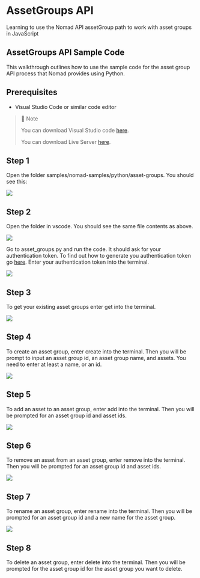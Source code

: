 # AssetGroups API
Learning to use the Nomad API assetGroup path to work with asset groups in JavaScript

## AssetGroups API Sample Code

This walkthrough outlines how to use the sample code for the asset group API process that Nomad provides using Python.

## Prerequisites

- Visual Studio Code or similar code editor

> 📘 Note
> 
> You can download Visual Studio code [here](https://code.visualstudio.com/).
> 
> You can download Live Server [here](https://ritwickdey.github.io/vscode-live-server/).

## Step 1

Open the folder  samples/nomad-samples/python/asset-groups. You should see this:

![](https://files.readme.io/408e073-image.png)

## Step 2

Open the folder in vscode. You should see the same file contents as above.

![](https://files.readme.io/4544857-image.png)

Go to asset_groups.py and run the code. It should ask for your authentication token. To find out how to generate you authentication token go [here](https://github.com/Nomad-Media/samples/blob/main/nomad-samples/js/account-authenticaton/Readme.md). Enter your authentication token into the terminal.

![](https://files.readme.io/8d8717a-image.png)

## Step 3

To get your existing asset groups enter get into the terminal.

![](https://files.readme.io/c27821e-image.png)

## Step 4

To create an asset group, enter create into the terminal. Then you will be prompt to input an asset group id, an asset group name, and assets. You need to enter at least a name, or an id.

![](https://files.readme.io/ef7fe90-image.png)

## Step 5

To add an asset to an asset group, enter add into the terminal. Then you will be prompted for an asset group id and asset ids.

![](https://files.readme.io/7b06281-image.png)

## Step 6

To remove an asset from an asset group, enter remove into the terminal. Then you will be prompted for an asset group id and asset ids.

![](https://files.readme.io/d38de49-image.png)

## Step 7

To rename an asset group, enter rename into the terminal. Then you will be prompted for an asset group id and a new name for the asset group.

![](https://files.readme.io/6299f7c-image.png)

## Step 8

To delete an asset group, enter delete into the terminal. Then you will be prompted for the asset group id for the asset group you want to delete.
